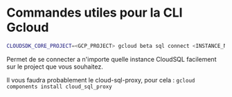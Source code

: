 # Commandes utiles pour la CLI Gcloud

```bash
CLOUDSDK_CORE_PROJECT=<GCP_PROJECT> gcloud beta sql connect <INSTANCE_NAME> --database=<DB_NAME --user=<USER_SQL>
```

Permet de se connecter a n'importe quelle instance CloudSQL facilement sur le project que vous souhaitez.

Il vous faudra probablement le cloud-sql-proxy, pour cela : `gcloud components install cloud_sql_proxy`
